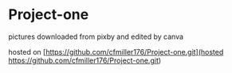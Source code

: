 # Project-one
pictures downloaded from pixby and edited by canva

hosted on [https://github.com/cfmiller176/Project-one.git](hosted https://github.com/cfmiller176/Project-one.git)
